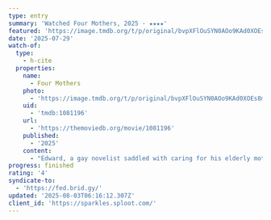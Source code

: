 ```yaml
---
type: entry
summary: 'Watched Four Mothers, 2025 - ★★★★'
featured: 'https://image.tmdb.org/t/p/original/bvpXFlOuSYN0AOo9KAd0XOEs8mX.jpg'
date: '2025-07-29'
watch-of:
  type:
    - h-cite
  properties:
    name:
      - Four Mothers
    photo:
      - 'https://image.tmdb.org/t/p/original/bvpXFlOuSYN0AOo9KAd0XOEs8mX.jpg'
    uid:
      - 'tmdb:1081196'
    url:
      - 'https://themoviedb.org/movie/1081196'
    published:
      - '2025'
    content:
      - "Edward, a gay novelist saddled with caring for his elderly mother, finally finds himself on the brink of literary success. With pressure to go on a US book tour mounting, the last thing Edward needs is his friends jetting off to Spain for an impromptu Pride holiday, leaving their mothers on his doorstep!\_Over a chaotic weekend, he has to juggle his burgeoning career with the care of four eccentric, combative, and wildly different ladies."
progress: finished
rating: '4'
syndicate-to:
  - 'https://fed.brid.gy/'
updated: '2025-08-03T06:16:12.307Z'
client_id: 'https://sparkles.sploot.com/'
---
```


